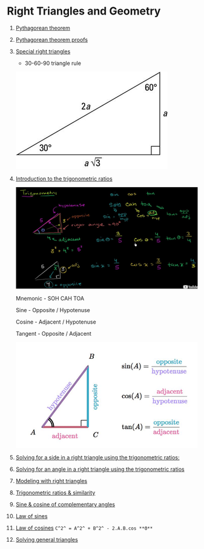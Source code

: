 # Right Triangles and Geometry

1. [Pythagorean theorem](https://www.khanacademy.org/math/geometry/hs-geo-trig#hs-geo-pyth-theorem)

2. [Pythagorean theorem proofs](https://www.khanacademy.org/math/geometry/hs-geo-trig#hs-geo-pythagorean-proofs)

3. [Special right triangles](https://www.khanacademy.org/math/geometry/hs-geo-trig#hs-geo-special-right-triangles)
    - 30-60-90 triangle rule

    ![image](../../media/Right-Triangles-and-Geometry-image1.jpg)

4. [Introduction to the trigonometric ratios](https://www.khanacademy.org/math/geometry/hs-geo-trig#hs-geo-trig-ratios-intro)

    ![image](../../media/Right-Triangles-and-Geometry-image2.jpg)

    Mnemonic - SOH CAH TOA

    Sine - Opposite / Hypotenuse

    Cosine - Adjacent / Hypotenuse

    Tangent - Opposite / Adjacent

    ![image](../../media/Right-Triangles-and-Geometry-image3.jpg)

5. [Solving for a side in a right triangle using the trigonometric ratios:](https://www.khanacademy.org/math/geometry/hs-geo-trig#hs-geo-solve-for-a-side)

6. [Solving for an angle in a right triangle using the trigonometric ratios](https://www.khanacademy.org/math/geometry/hs-geo-trig#hs-geo-solve-for-an-angle)

7. [Modeling with right triangles](https://www.khanacademy.org/math/geometry/hs-geo-trig#hs-geo-modeling-with-right-triangles)

8. [Trigonometric ratios & similarity](https://www.khanacademy.org/math/geometry/hs-geo-trig#hs-geo-trig-ratios-similarity)

9. [Sine & cosine of complementary angles](https://www.khanacademy.org/math/geometry/hs-geo-trig#hs-geo-complementary-angles)

10. [Law of sines](https://www.khanacademy.org/math/geometry/hs-geo-trig#hs-geo-law-of-sines)

11. [Law of cosines](https://www.khanacademy.org/math/geometry/hs-geo-trig#hs-geo-law-of-cosines) `C^2^ = A^2^ + B^2^ - 2.A.B.cos **Θ**`

12. [Solving general triangles](https://www.khanacademy.org/math/geometry/hs-geo-trig#hs-geo-solving-general-triangles)
